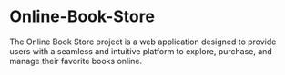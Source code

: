 # Online-Book-Store
The Online Book Store project is a web application designed to provide users with a seamless and intuitive platform to explore, purchase, and manage their favorite books online. 
